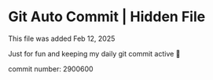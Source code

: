 # Git Auto Commit | Hidden File

This file was added Feb 12, 2025

Just for fun and keeping my daily git commit active 🤪

commit number: 2900600
